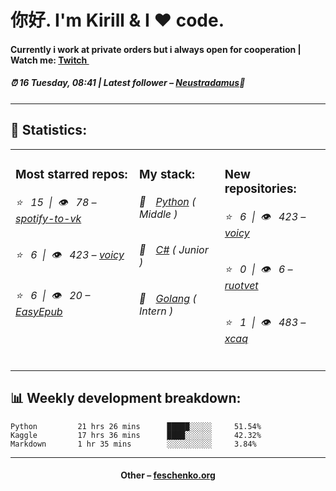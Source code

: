 
<h1>你好. I'm Kirill & I ❤️ code.</h1>
<h4>Currently i work at private orders but i always open for cooperation | Watch me: <a href="http://twitch.tv/0gothboy0">Twitch <img src="https://camo.githubusercontent.com/c498d846a7be14c18a40249e3169b40671072cac/68747470733a2f2f6564656e742e6769746875622e696f2f537570657254696e7949636f6e732f696d616765732f7376672f7477697463682e737667" width="10"></a></h4>
<h5>⏰ 16 Tuesday, 08:41 | Latest follower – <a href="https://github.com/Neustradamus/" target="_blank">Neustradamus</a>👋</h5>
<hr>
<h2>📝 Statistics: </h2>
<table>
  <tr>
    <td valign="top">
      <h3>Most starred repos: </h3>
            <h6>⭐️&nbsp;&nbsp;&nbsp;15&nbsp;&nbsp;|&nbsp;&nbsp;👁&nbsp;&nbsp;&nbsp;78 – <a href='https://github.com/xcaq/spotify-to-vk'>spotify-to-vk</a></h6> 
      <h6>⭐️&nbsp;&nbsp;&nbsp;6&nbsp;&nbsp;|&nbsp;&nbsp;👁&nbsp;&nbsp;&nbsp;423 – <a href='https://github.com/xcaq/voicy'>voicy</a></h6> 
      <h6>⭐️&nbsp;&nbsp;&nbsp;6&nbsp;&nbsp;|&nbsp;&nbsp;👁&nbsp;&nbsp;&nbsp;20 – <a href='https://github.com/xcaq/EasyEpub'>EasyEpub</a></h6> 
    </td>
    <td valign="top">
      <h3>My stack: </h3>
      <h6>📔&emsp;<a href="https://github.com/xcaq?tab=repositories&q=&type=&language=python">Python</a> ( Middle )</h6>
      <h6>📗&emsp;<a href="https://github.com/xcaq?tab=repositories&q=&type=&language=c%23">C#</a> ( Junior )</h6>
      <h6>📘&emsp;<a href="https://github.com/xcaq?tab=repositories&q=&type=&language=go">Golang</a> ( Intern )</h6>
      </td>
     <td valign="top">
      <h3>New repositories: </h3>
           <h6>⭐️&nbsp;&nbsp;&nbsp;6&nbsp;&nbsp;|&nbsp;&nbsp;👁&nbsp;&nbsp;&nbsp;423 – <a href='https://github.com/xcaq/voicy'>voicy</a></h6> 
      <h6>⭐️&nbsp;&nbsp;&nbsp;0&nbsp;&nbsp;|&nbsp;&nbsp;👁&nbsp;&nbsp;&nbsp;6 – <a href='https://github.com/xcaq/ruotvet'>ruotvet</a></h6> 
      <h6>⭐️&nbsp;&nbsp;&nbsp;1&nbsp;&nbsp;|&nbsp;&nbsp;👁&nbsp;&nbsp;&nbsp;483 – <a href='https://github.com/xcaq/xcaq'>xcaq</a></h6> 
        </td>
  </tr>
</table>
<h2>📊 Weekly development breakdown: </h2>


```text
Python         21 hrs 26 mins      █████░░░░░     51.54%
Kaggle         17 hrs 36 mins      ████░░░░░░     42.32%
Markdown       1 hr 35 mins        ░░░░░░░░░░     3.84%
```



<hr>
<h4 align="center">Other – <a href='http://feschenko.org' target="_blank">feschenko.org</a><h4>
    